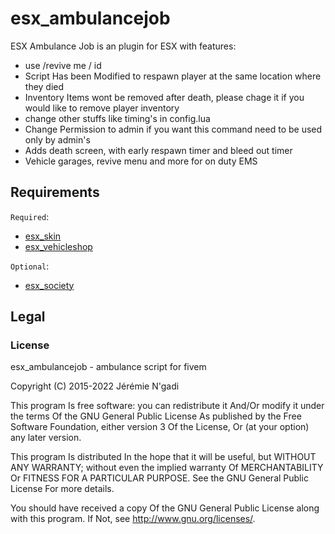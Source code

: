 # esx_ambulancejob

ESX Ambulance Job is an plugin for ESX with features:

- use /revive me / id
- Script Has been Modified to respawn player at the same location where they died
- Inventory Items wont be removed after death, please chage it if you would like to remove player inventory
- change other stuffs like timing's in config.lua
- Change Permission to admin if you want this command need to be used only by admin's
- Adds death screen, with early respawn timer and bleed out timer
- Vehicle garages, revive menu and more for on duty EMS

## Requirements

`Required`:

- [esx_skin](https://github.com/esx-framework/esx-legacy/tree/main/%5Besx%5D/esx_skin)
- [esx_vehicleshop](https://github.com/esx-framework/esx-legacy/tree/main/%5Besx_addons%5D/esx_vehicleshop)

`Optional`:

- [esx_society](https://github.com/esx-framework/esx-legacy/tree/main/%5Besx_addons%5D/esx_society)

## Legal

### License

esx_ambulancejob - ambulance script for fivem

Copyright (C) 2015-2022 Jérémie N'gadi

This program Is free software: you can redistribute it And/Or modify it under the terms Of the GNU General Public License As published by the Free Software Foundation, either version 3 Of the License, Or (at your option) any later version.

This program Is distributed In the hope that it will be useful, but WITHOUT ANY WARRANTY; without even the implied warranty Of MERCHANTABILITY Or FITNESS FOR A PARTICULAR PURPOSE. See the GNU General Public License For more details.

You should have received a copy Of the GNU General Public License along with this program. If Not, see http://www.gnu.org/licenses/.
